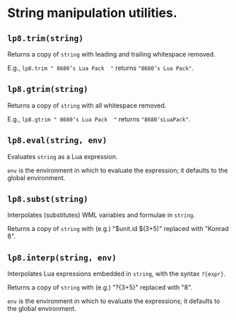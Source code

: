 
String manipulation utilities.
===============================================================================

`lp8.trim(string)`
-------------------------------------------------------------------------------
Returns a copy of `string` with leading and trailing whitespace removed.

E.g., `lp8.trim " 8680’s Lua Pack  "` returns `"8680’s Lua Pack"`.


`lp8.gtrim(string)`
-------------------------------------------------------------------------------
Returns a copy of `string` with all whitespace removed.

E.g., `lp8.gtrim " 8680’s Lua Pack  "` returns `"8680’sLuaPack"`.


`lp8.eval(string, env)`
-------------------------------------------------------------------------------
Evaluates `string` as a Lua expression.

`env` is the environment in which to evaluate the expression; it defaults to
the global environment.


`lp8.subst(string)`
-------------------------------------------------------------------------------
Interpolates (substitutes) WML variables and formulae in `string`.

Returns a copy of `string` with (e.g.) "$unit.id $(3+5)" replaced with
"Konrad 8".


`lp8.interp(string, env)`
-------------------------------------------------------------------------------
Interpolates Lua expressions embedded in `string`, with the syntax `?{expr}`.

Returns a copy of `string` with (e.g.) "?{3+5}" replaced with "8".

`env` is the environment in which to evaluate the expressions; it defaults to
the global environment.

